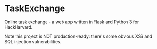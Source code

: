 # TaskExchange

Online task exchange - a web app written in Flask and Python 3 for HackHarvard.

Note this project is NOT production-ready: there's some obvious XSS and SQL injection vulnerabilities.
